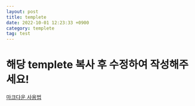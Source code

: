 ```yaml
---
layout: post
title: templete
date: 2022-10-01 12:23:33 +0900
category: templete
tag: test
---
```

# 해당 templete 복사 후 수정하여 작성해주세요!

[마크다운 사용법](https://github.com/GDSC-DONGA/GDSC-DAU-GitGuide/blob/main/Markdown.md)
